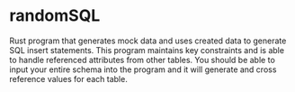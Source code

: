 # randomSQL
Rust program that generates mock data and uses created data to generate SQL insert statements. This program maintains key constraints and is able to handle referenced attributes from other tables. You should be able to input your entire schema into the program and it will generate and cross reference values for each table.
